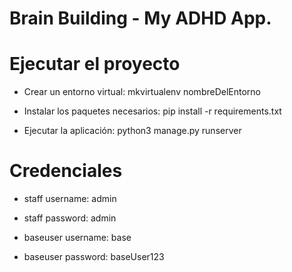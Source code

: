 # Brain Building - My ADHD App.

# Ejecutar el proyecto
- Crear un entorno virtual: 
   mkvirtualenv nombreDelEntorno
   
- Instalar los paquetes necesarios:
   pip install -r requirements.txt
   
- Ejecutar la aplicación:
   python3 manage.py runserver

# Credenciales
- staff username: admin
- staff password: admin

- baseuser username: base
- baseuser password: baseUser123
